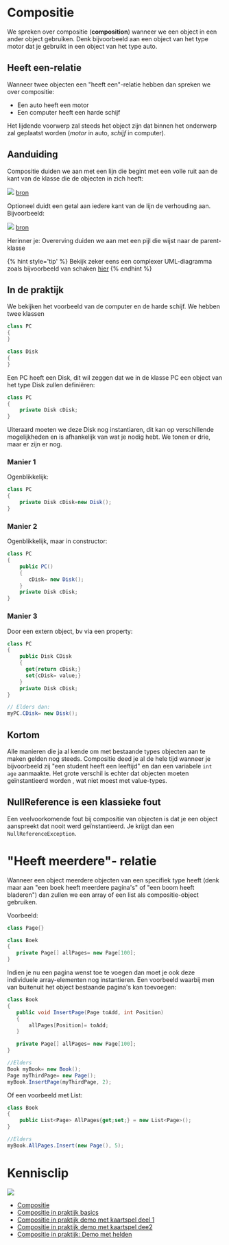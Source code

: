 # Compositie
We spreken over compositie (**composition**) wanneer we een object in een ander object gebruiken. Denk bijvoorbeeld aan een object van het type motor dat je gebruikt in een object van het type auto.

## Heeft een-relatie
Wanneer twee objecten  een "heeft een"-relatie hebben dan spreken we over compositie:
* Een auto heeft een motor 
* Een computer heeft een harde schijf

Het lijdende voorwerp zal steeds het object zijn dat binnen het onderwerp zal geplaatst worden (*motor* in auto, *schijf* in computer).

## Aanduiding

Compositie duiden we aan met een lijn die begint met een volle ruit aan de kant van de klasse die de objecten in zich heeft:

![](../assets/6_klassen/compuml.png)
[bron](https://www.visual-paradigm.com/guide/uml-unified-modeling-language/uml-aggregation-vs-composition/)

Optioneel duidt een getal aan iedere kant van de lijn de verhouding aan. Bijvoorbeeld:

![](../assets/6_klassen/multipplecompuml.png)
[bron](http://www.jot.fm/issues/issue_2004_11/column5/)

Herinner je: Overerving duiden we aan met een pijl die wijst naar de parent-klasse

{% hint style='tip' %}
Bekijk zeker eens een complexer UML-diagramma zoals bijvoorbeeld van schaken [hier](https://stackoverflow.com/questions/17631125/trying-to-convert-diagram-of-a-chess-game-to-java-code-abstract)
{% endhint %}

## In de praktijk

We bekijken het voorbeeld van de computer en de harde schijf. We hebben twee klassen
```csharp
class PC
{
}

class Disk
{
}
```

Een PC heeft een Disk, dit wil zeggen dat we in de klasse PC een object van het type Disk zullen definiëren:
```csharp
class PC
{
    private Disk cDisk;
}
```

Uiteraard moeten we deze Disk nog instantiaren, dit kan op verschillende mogelijkheden en is afhankelijk van wat je nodig hebt. We tonen er drie, maar er zijn er nog.

### Manier 1
Ogenblikkelijk:
```csharp
class PC
{
    private Disk cDisk=new Disk();
}
```

### Manier 2
Ogenblikkelijk, maar in constructor:
```csharp
class PC
{
    public PC()
    {
       cDisk= new Disk();
    } 
    private Disk cDisk;
}
```

### Manier 3
Door een extern object, bv via een property:
```csharp
class PC
{
    public Disk CDisk
    {
      get{return cDisk;}
      set{cDisk= value;}
    }
    private Disk cDisk;
}

// Elders dan:
myPC.CDisk= new Disk();
```

## Kortom

Alle manieren die ja al kende om met bestaande types objecten aan te maken gelden nog steeds. Compositie deed je al de hele tijd wanneer je bijvoorbeeld zij "een student heeft een leeftijd" en dan een variabele ``int age`` aanmaakte. Het grote verschil is echter dat objecten moeten geïnstantieerd worden , wat niet moest met value-types. 

## NullReference is een klassieke fout

Een veelvoorkomende fout bij compositie van objecten is dat je een object aanspreekt dat nooit werd geïnstantieerd. Je krijgt dan een ``NullReferenceException``.

# "Heeft meerdere"- relatie

Wanneer een object meerdere objecten van een specifiek type heeft (denk maar aan "een boek heeft meerdere pagina's" of "een boom heeft bladeren") dan zullen we een array of een list als compositie-object gebruiken. 

Voorbeeld:

```csharp
class Page{}

class Boek
{
   private Page[] allPages= new Page[100];
}
```

Indien je nu een pagina wenst toe te voegen dan moet je ook deze individuele array-elementen nog instantieren. Een voorbeeld waarbij men van buitenuit het object bestaande pagina's kan toevoegen:

```csharp
class Book
{
   public void InsertPage(Page toAdd, int Position)
   {
       allPages[Position]= toAdd;
   }

   private Page[] allPages= new Page[100];
}

//Elders
Book myBook= new Book();
Page myThirdPage= new Page();
myBook.InsertPage(myThirdPage, 2);
```

Of een voorbeeld met List:

```csharp
class Book
{
    public List<Page> AllPages{get;set;} = new List<Page>();
}

//Elders
myBook.AllPages.Insert(new Page(), 5); 
```

# Kennisclip
![](../assets/infoclip.png)

* [Compositie](https://ap.cloud.panopto.eu/Panopto/Pages/Viewer.aspx?id=799210db-6683-49f1-afba-ab9d00cf6792)
* [Compositie in praktijk basics](https://ap.cloud.panopto.eu/Panopto/Pages/Viewer.aspx?id=26d08209-4de8-40b5-b5cc-ab9d00d33aa5)
* [Compositie in praktijk demo met kaartspel deel 1](https://ap.cloud.panopto.eu/Panopto/Pages/Viewer.aspx?id=d9c2280d-7b1d-4a83-8851-ab9d00e13cca)
* [Compositie in praktijk demo met kaartspel dee2](https://ap.cloud.panopto.eu/Panopto/Pages/Viewer.aspx?id=a1009330-272d-4978-a078-aba2012ab2b8)
* [Compositie in praktijk: Demo met helden](https://ap.cloud.panopto.eu/Panopto/Pages/Viewer.aspx?id=235d6b90-d246-4529-a911-ab9d00db6f56)
